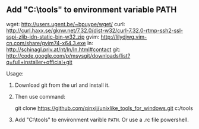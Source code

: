## Add "C:\tools\" to environment variable PATH
wget:     http://users.ugent.be/~bpuype/wget/
curl:	  http://curl.haxx.se/gknw.net/7.32.0/dist-w32/curl-7.32.0-rtmp-ssh2-ssl-sspi-zlib-idn-static-bin-w32.zip
gvim:     http://lilydjwg.vim-cn.com/share/gvim74-x64.3.exe
ln:       http://schinagl.priv.at/nt/ln/ln.html#contact
git:      http://code.google.com/p/msysgit/downloads/list?q=full+installer+official+git


Usage:
  1. Download git from the url and install it.

  2. Then use command: 

       git clone https://github.com/qinxij/unixlike_tools_for_windows.git c:/tools

  3. Add "C:\tools\" to environment varible `PATH`. Or use a .rc file powershell.
